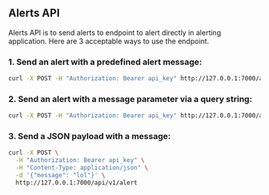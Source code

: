 ## Alerts API

Alerts API is to send alerts to endpoint to alert directly in alerting
application. Here are 3 acceptable ways to use the endpoint.

### 1. Send an alert with a predefined alert message:

```bash
curl -X POST -H "Authorization: Bearer api_key" http://127.0.0.1:7000/api/v1/alert
```

### 2. Send an alert with a message parameter via a query string:

```bash
curl -X POST -H "Authorization: Bearer api_key" http://127.0.0.1:7000/api/v1/alert?message=moilolita
```

### 3. Send a JSON payload with a message:

```bash
curl -X POST \
  -H "Authorization: Bearer api_key" \
  -H "Content-Type: application/json" \
  -d '{"message": "lol"}' \
  http://127.0.0.1:7000/api/v1/alert
```
